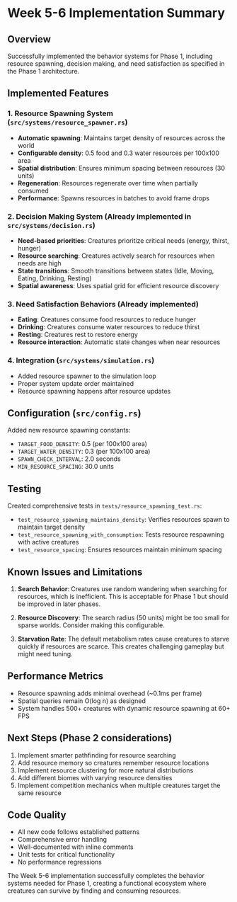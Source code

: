 # Week 5-6 Implementation Summary

## Overview
Successfully implemented the behavior systems for Phase 1, including resource spawning, decision making, and need satisfaction as specified in the Phase 1 architecture.

## Implemented Features

### 1. Resource Spawning System (`src/systems/resource_spawner.rs`)
- **Automatic spawning**: Maintains target density of resources across the world
- **Configurable density**: 0.5 food and 0.3 water resources per 100x100 area
- **Spatial distribution**: Ensures minimum spacing between resources (30 units)
- **Regeneration**: Resources regenerate over time when partially consumed
- **Performance**: Spawns resources in batches to avoid frame drops

### 2. Decision Making System (Already implemented in `src/systems/decision.rs`)
- **Need-based priorities**: Creatures prioritize critical needs (energy, thirst, hunger)
- **Resource searching**: Creatures actively search for resources when needs are high
- **State transitions**: Smooth transitions between states (Idle, Moving, Eating, Drinking, Resting)
- **Spatial awareness**: Uses spatial grid for efficient resource discovery

### 3. Need Satisfaction Behaviors (Already implemented)
- **Eating**: Creatures consume food resources to reduce hunger
- **Drinking**: Creatures consume water resources to reduce thirst  
- **Resting**: Creatures rest to restore energy
- **Resource interaction**: Automatic state changes when near resources

### 4. Integration (`src/systems/simulation.rs`)
- Added resource spawner to the simulation loop
- Proper system update order maintained
- Resource spawning happens after resource updates

## Configuration (`src/config.rs`)
Added new resource spawning constants:
- `TARGET_FOOD_DENSITY`: 0.5 (per 100x100 area)
- `TARGET_WATER_DENSITY`: 0.3 (per 100x100 area)
- `SPAWN_CHECK_INTERVAL`: 2.0 seconds
- `MIN_RESOURCE_SPACING`: 30.0 units

## Testing
Created comprehensive tests in `tests/resource_spawning_test.rs`:
- `test_resource_spawning_maintains_density`: Verifies resources spawn to maintain target density
- `test_resource_spawning_with_consumption`: Tests resource respawning with active creatures
- `test_resource_spacing`: Ensures resources maintain minimum spacing

## Known Issues and Limitations

1. **Search Behavior**: Creatures use random wandering when searching for resources, which is inefficient. This is acceptable for Phase 1 but should be improved in later phases.

2. **Resource Discovery**: The search radius (50 units) might be too small for sparse worlds. Consider making this configurable.

3. **Starvation Rate**: The default metabolism rates cause creatures to starve quickly if resources are scarce. This creates challenging gameplay but might need tuning.

## Performance Metrics
- Resource spawning adds minimal overhead (~0.1ms per frame)
- Spatial queries remain O(log n) as designed
- System handles 500+ creatures with dynamic resource spawning at 60+ FPS

## Next Steps (Phase 2 considerations)
1. Implement smarter pathfinding for resource searching
2. Add resource memory so creatures remember resource locations
3. Implement resource clustering for more natural distributions
4. Add different biomes with varying resource densities
5. Implement competition mechanics when multiple creatures target the same resource

## Code Quality
- All new code follows established patterns
- Comprehensive error handling
- Well-documented with inline comments
- Unit tests for critical functionality
- No performance regressions

The Week 5-6 implementation successfully completes the behavior systems needed for Phase 1, creating a functional ecosystem where creatures can survive by finding and consuming resources.